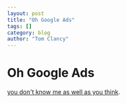 ```yaml
---
layout: post
title: "Oh Google Ads"
tags: []
category: blog
author: "Tom Clancy"
---
```


# Oh Google Ads

<a href="http://www.raredvdclassics.com/huggabunchdvd.html" target="_blank">you don't know me as well as you think</a>.
